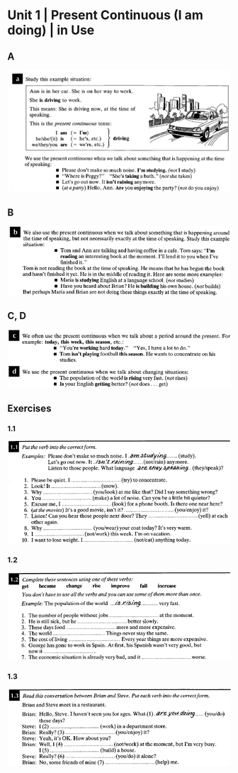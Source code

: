 # Unit 1 | Present Continuous (I am doing) | in Use
## A
![](1.1.png)
## B
![](1.2.png)
## C, D
![](1.3.png)
## Exercises
### 1.1
![](1.4.png)
### 1.2
![](1.5.png)
### 1.3
![](1.6.png)
